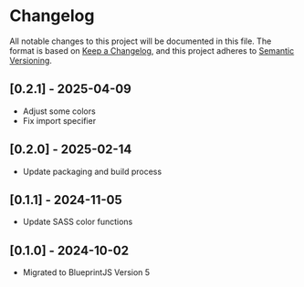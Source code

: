 # Changelog

All notable changes to this project will be documented in this file. The format
is based on [Keep a Changelog](https://keepachangelog.com/en/1.0.0/), and this
project adheres to [Semantic Versioning](https://semver.org/spec/v2.0.0.html).

## [0.2.1] - 2025-04-09

- Adjust some colors
- Fix import specifier

## [0.2.0] - 2025-02-14

- Update packaging and build process

## [0.1.1] - 2024-11-05

- Update SASS color functions

## [0.1.0] - 2024-10-02

- Migrated to BlueprintJS Version 5
